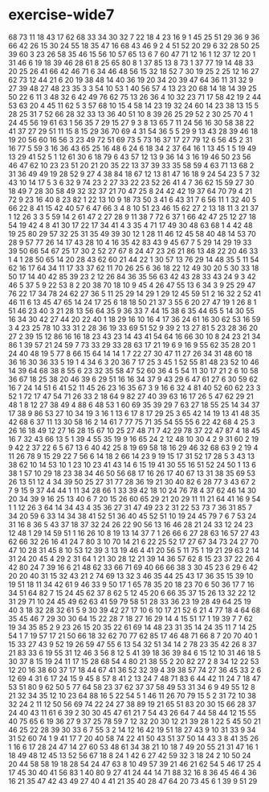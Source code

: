 # exercise-wide7
68
73
11
18
43
17
62
68
33
34
30
32
7
22
18
4
23
16
9
1
45
25
51
29
36
9
36
66
42
26
15
30
24
55
18
35
47
16
68
43
46
9
2
4
51
52
20
29
6
32
28
50
25
39
60
3
23
26
58
35
46
15
56
10
57
65
13
6
7
60
47
71
12
16
1
12
37
12
20
1
31
46
6
19
18
39
46
28
61
8
25
65
80
8
1
37
85
13
8
73
1
37
77
19
14
48
33
20
25
26
41
66
42
46
71
6
34
46
48
56
15
32
18
52
7
30
19
25
2
25
12
16
27
62
73
12
44
21
6
20
19
38
48
14
40
36
19
20
34
20
39
47
64
36
11
31
32
9
27
39
48
27
48
23
35
3
3
54
10
53
1
40
56
57
4
13
23
20
68
14
18
14
39
25
50
22
6
11
3
48
32
6
42
49
76
62
75
13
26
36
4
10
32
23
71
17
58
42
19
2
44
53
63
20
4
45
11
62
5
3
57
68
10
15
4
58
14
23
19
32
24
60
14
23
38
13
15
5
28
25
31
7
52
66
28
32
33
13
36
40
51
10
8
39
26
25
29
52
2
30
25
70
4
1
24
45
56
19
61
63
1
56
35
7
29
15
27
9
3
8
13
65
7
11
24
56
16
30
58
38
22
41
37
27
29
51
11
15
8
15
29
36
70
69
4
31
54
36
5
5
29
9
13
43
28
39
46
18
19
20
56
60
16
56
3
23
49
72
51
69
73
5
73
16
37
17
27
79
12
6
56
45
2
31
16
77
5
59
3
16
36
43
65
25
16
48
6
24
6
18
34
2
37
64
16
1
13
45
1
5
19
49
13
29
41
52
5
1
12
61
30
6
18
79
6
43
57
12
13
9
36
14
3
16
19
46
50
23
56
46
47
62
10
23
23
51
20
21
20
35
22
13
37
39
33
35
58
59
4
63
71
13
68
2
31
36
49
49
19
28
52
9
27
4
38
84
18
67
12
13
81
47
16
18
9
24
54
23
5
7
32
43
10
14
17
5
3
6
32
9
74
23
2
27
33
22
23
52
26
41
4
7
36
62
15
59
27
30
18
49
7
28
30
58
49
32
32
37
21
70
47
25
8
24
42
42
19
37
64
70
79
4
21
72
9
23
16
40
8
23
82
1
22
13
10
9
18
73
50
3
41
6
43
31
7
6
56
11
1
32
40
5
66
22
8
41
15
42
40
57
6
47
66
3
4
8
10
51
23
46
15
62
27
2
13
18
11
3
21
37
1
12
26
3
3
5
59
14
2
61
47
2
27
28
9
11
38
7
72
6
37
1
66
42
47
25
12
27
18
54
19
42
4
8
41
30
17
22
17
34
41
4
3
35
4
71
17
49
30
48
63
68
1
4
42
48
19
25
80
29
57
32
25
31
35
49
39
30
12
1
28
11
46
12
45
58
40
48
14
53
70
28
9
57
77
26
14
17
43
28
10
4
16
35
42
83
43
9
45
67
7
5
29
14
29
19
33
39
50
66
54
67
25
17
30
2
52
27
67
8
24
47
23
26
21
86
13
48
22
20
46
33
1
4
1
28
50
65
14
20
28
43
62
60
21
44
22
1
30
57
13
76
29
14
48
35
5
11
54
62
16
17
64
34
11
17
33
37
62
11
70
26
25
6
36
18
22
12
49
30
20
5
30
33
18
50
17
14
40
42
85
39
23
2
12
26
84
36
35
56
63
42
43
28
33
43
24
9
3
42
46
5
37
5
9
22
53
8
2
20
38
70
18
10
9
45
4
26
47
55
13
6
34
3
9
25
29
47
76
22
17
34
78
24
62
27
36
5
11
25
29
14
29
1
29
12
45
59
51
2
16
32
2
52
41
46
11
6
13
45
47
65
14
24
17
25
6
18
18
50
21
37
3
55
6
20
27
47
19
1
26
8
1
51
46
23
40
3
21
28
13
56
64
35
9
36
33
7
44
15
38
6
35
44
65
5
14
30
55
16
34
30
42
27
44
20
22
40
1
18
29
16
10
16
4
17
36
24
61
16
30
62
53
16
59
3
4
23
25
78
10
33
31
2
28
36
19
33
69
51
52
9
39
2
13
27
81
5
23
28
36
20
27
2
39
15
12
86
16
16
18
23
43
23
14
43
41
54
64
16
66
30
10
8
24
23
21
34
86
1
39
57
21
24
59
7
73
33
29
33
28
63
17
21
19
6
9
16
9
55
62
35
28
20
1
24
40
48
19
5
77
8
66
15
64
14
14
1
7
22
27
30
47
11
27
26
34
31
48
60
18
36
16
30
36
33
5
19
1
4
34
6
3
20
36
7
17
25
3
45
1
52
55
81
48
23
52
10
46
14
39
64
68
38
8
55
6
23
32
35
58
47
52
60
36
4
5
54
11
30
17
21
2
6
10
58
36
67
18
25
38
20
46
39
6
29
51
16
16
34
37
9
43
29
6
47
61
27
6
30
59
62
16
7
24
14
51
6
41
52
11
45
26
23
16
35
67
3
9
16
6
32
4
81
40
52
60
62
23
3
52
1
72
17
47
54
71
26
33
2
18
64
9
82
27
40
39
63
16
17
26
5
47
62
29
21
48
1
8
12
27
38
49
4
88
6
48
53
1
60
69
35
39
29
7
63
27
18
55
25
14
34
37
17
38
9
86
53
27
10
34
19
3
16
1
13
6
17
8
17
29
25
3
65
42
14
19
13
41
48
35
42
68
6
37
11
13
30
58
16
2
14
61
7
77
75
71
35
54
55
55
6
22
42
68
4
25
3
26
16
18
49
12
27
16
28
15
67
10
25
27
48
71
7
42
29
78
37
22
47
87
4
18
45
16
7
32
43
66
13
5
1
39
4
55
35
19
9
16
65
24
2
12
48
10
30
4
2
9
31
60
2
19
9
42
2
37
22
6
5
67
13
6
40
42
25
8
19
69
58
18
16
29
46
32
68
63
9
2
19
4
11
26
78
9
15
29
22
7
56
6
14
18
2
66
14
23
9
19
15
17
31
52
17
28
5
3
43
13
38
62
10
14
53
10
1
23
10
23
41
43
14
6
15
19
41
30
55
16
51
52
24
50
1
13
6
38
1
57
10
29
18
23
38
34
46
50
56
68
17
16
26
17
40
67
13
31
38
35
69
53
26
13
51
12
4
34
39
50
25
27
31
77
28
36
19
21
30
40
82
6
28
77
3
43
67
2
7
9
15
9
37
44
44
1
11
34
28
66
1
33
39
42
18
10
24
76
78
4
37
62
46
14
30
20
34
39
9
16
25
13
40
6
7
20
15
26
60
65
29
21
20
29
11
11
21
64
41
16
9
54
1
1
12
26
3
64
14
34
43
4
35
36
27
31
47
49
23
2
31
22
53
73
7
36
31
85
7
34
20
59
6
33
14
34
38
41
52
51
36
40
45
52
51
10
19
24
45
79
7
6
7
53
24
31
16
8
36
5
43
37
18
37
32
24
26
22
90
56
13
16
46
28
21
24
33
12
24
23
12
48
1
29
14
59
51
1
16
26
10
8
19
13
14
37
7
1
26
66
6
27
28
63
16
57
27
43
62
66
32
26
16
41
24
7
80
3
10
70
14
21
6
22
25
52
17
27
67
34
73
24
27
70
47
10
28
31
45
8
10
53
12
39
3
13
19
46
4
41
20
56
5
11
75
1
19
21
29
63
2
14
31
24
20
45
4
29
2
31
64
1
21
30
28
12
21
39
14
36
57
62
8
15
23
37
22
26
4
42
80
24
7
39
16
6
21
48
62
33
66
71
69
40
66
66
38
3
30
45
23
6
29
6
42
20
20
40
31
15
32
43
21
2
74
69
13
32
3
46
35
44
25
43
17
36
35
15
39
10
19
51
18
11
34
42
61
9
46
33
9
50
17
1
65
78
35
20
18
23
70
6
50
36
17
7
16
34
51
64
82
7
15
24
45
62
37
8
62
5
12
45
20
6
66
35
37
15
26
13
32
22
12
31
29
71
10
24
45
49
62
63
41
59
79
58
51
28
33
36
23
19
28
49
64
25
19
40
3
18
32
28
32
61
5
9
30
39
42
27
17
10
6
10
17
21
52
6
21
4
77
18
4
64
68
35
45
46
7
29
30
30
64
15
22
28
7
18
27
16
29
14
4
15
51
17
1
19
39
7
7
62
19
34
35
85
2
9
23
26
15
20
35
22
61
69
14
48
23
31
35
14
24
35
11
7
14
25
54
1
7
19
57
17
21
50
66
18
32
62
70
77
62
85
17
46
48
71
66
8
7
20
70
40
1
15
33
27
43
9
52
19
26
59
47
55
6
13
54
32
51
34
14
2
78
23
35
42
26
8
37
21
83
33
6
19
55
31
12
46
3
56
8
12
5
41
39
18
36
39
84
6
15
12
10
31
46
18
5
30
37
8
15
19
24
11
17
15
28
68
54
4
80
21
38
55
2
20
82
27
2
8
34
12
22
53
12
20
16
38
60
37
17
18
44
67
41
36
52
32
39
4
39
38
57
74
27
36
45
33
2
6
12
69
4
31
6
17
24
15
9
45
8
57
8
41
2
13
24
7
48
71
83
6
44
42
11
24
7
18
47
53
51
80
9
62
50
5
77
64
58
23
37
62
37
37
58
49
53
31
34
6
9
49
55
12
8
21
32
34
35
12
10
23
64
88
16
5
22
54
5
1
46
11
26
70
79
15
5
2
31
72
10
38
32
24
2
11
12
50
56
69
74
22
24
27
38
89
19
21
65
51
83
20
30
15
66
28
37
24
40
43
11
61
6
39
2
30
30
45
47
61
21
7
54
43
26
64
7
44
58
44
12
15
55
40
75
65
6
19
36
27
9
37
25
78
59
7
12
32
20
30
12
21
39
28
1
22
5
45
50
21
46
25
22
28
39
30
33
6
7
55
3
2
14
12
16
42
19
51
18
27
43
9
10
31
33
9
34
31
52
60
74
1
9
41
17
7
20
40
58
74
22
41
50
43
51
37
50
14
43
3
8
41
35
26
1
16
6
17
28
24
47
14
27
60
53
48
61
34
38
21
10
18
7
49
20
55
21
31
47
16
1
18
49
48
12
45
13
52
56
67
18
8
24
1
42
6
27
42
59
32
3
18
24
2
10
50
24
20
44
58
58
19
18
28
54
24
47
63
8
10
49
57
39
21
46
21
62
54
5
46
17
25
4
17
45
30
40
41
56
83
1
40
80
9
27
41
24
44
14
71
88
32
16
8
36
45
46
4
36
16
21
35
47
42
43
49
27
40
4
41
21
35
40
28
47
64
20
73
45
6
1
39
9
51
29
